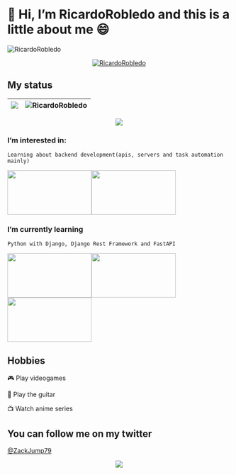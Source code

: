# 👋 Hi, I’m RicardoRobledo and this is a little about me :smile:


<img src="https://komarev.com/ghpvc/?username=RicardoRobledo&label=Profile%20views&color=0e75b6&style=flat" alt="RicardoRobledo" />
<p align="center"><a href="https://github.com/ryo-ma/github-profile-trophy"><img src="https://github-profile-trophy.vercel.app/?username=RicardoRobledo&theme=discord&column=-1" alt="RicardoRobledo" /></a><p>


## My status

| <img src="https://github-readme-stats.vercel.app/api?username=RicardoRobledo&show_icons=true&theme=radical"> | <img align="center" src="https://github-readme-streak-stats.herokuapp.com/?user=RicardoRobledo&show_icons=true&theme=radical" alt="RicardoRobledo" /> |
| ------------- | ------------- |
<p align="center"><img src="https://github-readme-stats.vercel.app/api/top-langs/?username=RicardoRobledo&show_icons=true&theme=radical&layout=compact"></p>


<h3>I’m interested in:</h3>

    Learning about backend development(apis, servers and task automation mainly)

<image src="https://webkul.com/wp-content/uploads/2021/06/api-development.png" width="190px" height="100px"><image src="https://www.tecnozero.com/wp-content/uploads/2020/02/proteccion-servidor.png" width="190px" height="100px">


<h3>I’m currently learning</h3>

    Python with Django, Django Rest Framework and FastAPI

<image padding-left="400px" src="https://keepcoding.io/wp-content/uploads/2014/04/Python-y-django.jpg" width="190px" height="100px"><image src="https://res.cloudinary.com/practicaldev/image/fetch/s--ctBA295_--/c_imagga_scale,f_auto,fl_progressive,h_900,q_auto,w_1600/https://dev-to-uploads.s3.amazonaws.com/uploads/articles/7j1b893tt6veqjvyr2ye.png" width="190px" height="100px"><image src="https://res.cloudinary.com/practicaldev/image/fetch/s--bQkOWdH_--/c_imagga_scale,f_auto,fl_progressive,h_900,q_auto,w_1600/https://dev-to-uploads.s3.amazonaws.com/uploads/articles/77v87hprg9g2wuh6kofs.png" width="190px" height="100px">

    
## Hobbies
🎮 Play videogames

🎸 Play the guitar

📺 Watch anime series


## You can follow me on my twitter
[@ZackJump79](https://twitter.com/Zackjump79)

    
<p align="center">
    <image align="center" src="https://thumbs.gfycat.com/MenacingGloomyEnglishpointer-max-1mb.gif">
</p>

<!---
RicardoRobledo/RicardoRobledo is a ✨ special ✨ repository because its `README.md` (this file) appears on your GitHub profile.
You can click the Preview link to take a look at your changes.
--->
